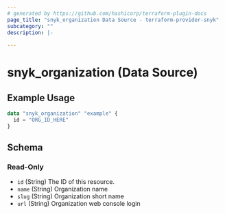 ```yaml
---
# generated by https://github.com/hashicorp/terraform-plugin-docs
page_title: "snyk_organization Data Source - terraform-provider-snyk"
subcategory: ""
description: |-
  
---
```


# snyk_organization (Data Source)



## Example Usage

```terraform
data "snyk_organization" "example" {
  id = "ORG_ID_HERE"
}
```

<!-- schema generated by tfplugindocs -->
## Schema

### Read-Only

- `id` (String) The ID of this resource.
- `name` (String) Organization name
- `slug` (String) Organization short name
- `url` (String) Organization web console login


